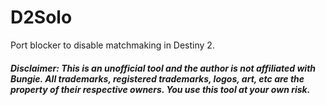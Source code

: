 # D2Solo
Port blocker to disable matchmaking in Destiny 2.





##### Disclaimer: This is an unofficial tool and the author is not affiliated with Bungie. All trademarks, registered trademarks, logos, art, etc are the property of their respective owners. You use this tool at your own risk.